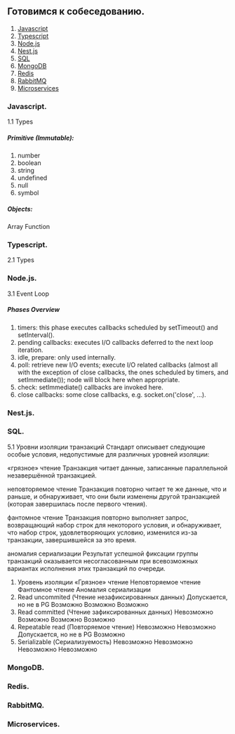 ## Готовимся к собеседованию.

1. [Javascript](#Javascript)
2. [Typescript](#Typescript)
3. [Node.js](#Node.js)
4. [Nest.js](#Nest.js)
5. [SQL](#SQL)
6. [MongoDB](#MongoDB)
7. [Redis](#Redis)
8. [RabbitMQ](#RabbitMQ)
9. [Microservices](Microservices)


### Javascript.
1.1 Types
##### Primitive (Immutable):
1. number
2. boolean
3. string
4. undefined
5. null
6. symbol
##### Objects:
Array Function

### Typescript.
2.1 Types
### Node.js.
3.1 Event Loop
##### Phases Overview
1. timers: this phase executes callbacks scheduled by setTimeout() and setInterval().
2. pending callbacks: executes I/O callbacks deferred to the next loop iteration.
3. idle, prepare: only used internally.
4. poll: retrieve new I/O events; execute I/O related callbacks (almost all with the exception of close callbacks, the ones scheduled by timers, and setImmediate()); node will block here when appropriate.
5. check: setImmediate() callbacks are invoked here.
6. close callbacks: some close callbacks, e.g. socket.on('close', ...).

### Nest.js.

### SQL.
5.1 Уровни изоляции транзакций
Стандарт описывает следующие особые условия, недопустимые для различных уровней изоляции:

«грязное» чтение
Транзакция читает данные, записанные параллельной незавершённой транзакцией.

неповторяемое чтение
Транзакция повторно читает те же данные, что и раньше, и обнаруживает, что они были изменены другой транзакцией (которая завершилась после первого чтения).

фантомное чтение
Транзакция повторно выполняет запрос, возвращающий набор строк для некоторого условия, и обнаруживает, что набор строк, удовлетворяющих условию, изменился из-за транзакции, завершившейся за это время.

аномалия сериализации
Результат успешной фиксации группы транзакций оказывается несогласованным при всевозможных вариантах исполнения этих транзакций по очереди.
1. Уровень изоляции	«Грязное» чтение	Неповторяемое чтение	Фантомное чтение	Аномалия сериализации
2. Read uncommited (Чтение незафиксированных данных)	Допускается, но не в PG	Возможно	Возможно	Возможно
3. Read committed (Чтение зафиксированных данных)	Невозможно	Возможно	Возможно	Возможно
4. Repeatable read (Повторяемое чтение)	Невозможно	Невозможно	Допускается, но не в PG	Возможно
5. Serializable (Сериализуемость)	Невозможно	Невозможно	Невозможно	Невозможно
### MongoDB.
### Redis.
### RabbitMQ.
### Microservices.
